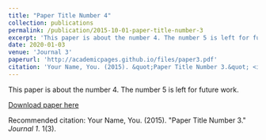 ```yaml
---
title: "Paper Title Number 4"
collection: publications
permalink: /publication/2015-10-01-paper-title-number-3
excerpt: 'This paper is about the number 4. The number 5 is left for future work.'
date: 2020-01-03
venue: 'Journal 3'
paperurl: 'http://academicpages.github.io/files/paper3.pdf'
citation: 'Your Name, You. (2015). &quot;Paper Title Number 3.&quot; <i>Journal 1</i>. 1(3).'
---
```

This paper is about the number 4. The number 5 is left for future work.

[Download paper here](http://academicpages.github.io/files/paper3.pdf)

Recommended citation: Your Name, You. (2015). "Paper Title Number 3." <i>Journal 1</i>. 1(3).
